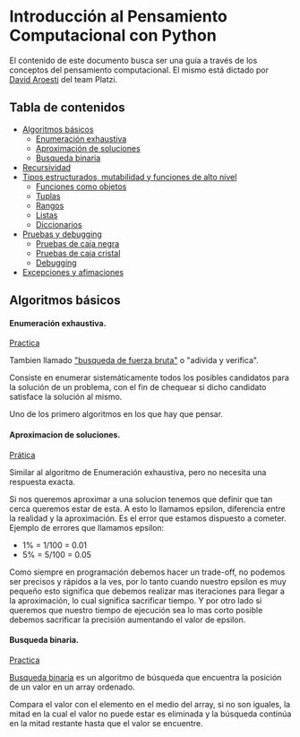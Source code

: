 # Introducción al Pensamiento Computacional con Python

El contenido de este documento busca ser una guía a través de los conceptos del pensamiento computacional. El mismo está dictado por [David Aroesti](https://github.com/jdaroesti) del team Platzi.

## Tabla de contenidos
- [Algoritmos básicos](#Algoritmos-básicos)
    - [Enumeración exhaustiva](#Enumeración-exhaustiva)
    - [Aproximación de soluciones](#Aproximacion-de-soluciones)
    - [Busqueda binaria](#Busqueda-binaria)
- [Recursividad](#Recursividad)
- [Tipos estructurados, mutabilidad y funciones de alto nivel](#Tipos-estructurados-mutabilidad-y-funciones-de-alto-nivel)
    - [Funciones como objetos](#Funciones-como-objetos)
    - [Tuplas](#Tuplas)
    - [Rangos](#Rangos)
    - [Listas](#Listas)
    - [Diccionarios](#Diccionarios)
- [Pruebas y debugging](#Pruebas-y-debugging)
    - [Pruebas de caja negra](#Pruebas-de-caja-negra)
    - [Pruebas de caja cristal](#Pruebas-de-caja-cristal)
    - [Debugging](#Debugging)
- [Excepciones y afimaciones](#Excepciones-y-afimaciones)



## Algoritmos básicos

#### Enumeración exhaustiva. 
[Practica]()

Tambien llamado ["busqueda de fuerza bruta"](https://es.wikipedia.org/wiki/B%C3%BAsqueda_de_fuerza_bruta) o "adivida y verifica".

Consiste en enumerar sistemáticamente todos los posibles candidatos para la solución de un problema, con el fin de chequear si dicho candidato satisface la solución al mismo. 
  
Uno de los primero algoritmos en los que hay que pensar.

#### Aproximacion de soluciones. 
[Prática]()

Similar al algoritmo de Enumeración exhaustiva, pero no necesita una respuesta exacta.

Si nos queremos aproximar a una solucion tenemos que definir que tan cerca queremos estar de esta. A esto lo llamamos epsilon, diferencia entre la realidad y la aproximación. Es el error que estamos dispuesto a cometer. Ejemplo de errores que llamamos epsilon:
- 1% = 1/100 = 0.01 
- 5% = 5/100 = 0.05

Como siempre en programación debemos hacer un trade-off, no podemos ser precisos y rápidos a la ves, por lo tanto cuando nuestro epsilon es muy pequeño esto significa que debemos realizar mas iteraciones para llegar a la aproximación, lo cual significa sacrificar tiempo. Y por otro lado si queremos que nuestro tiempo de ejecución sea lo mas corto posible debemos sacrificar la precisión aumentando el valor de epsilon.

#### Busqueda binaria. 
[Practica]()

[Busqueda binaria](https://es.wikipedia.org/wiki/B%C3%BAsqueda_binaria) es un algoritmo de búsqueda que encuentra la posición de un valor en un array ordenado.​ 

Compara el valor con el elemento en el medio del array, si no son iguales, la mitad en la cual el valor no puede estar es eliminada y la búsqueda continúa en la mitad restante hasta que el valor se encuentre.

